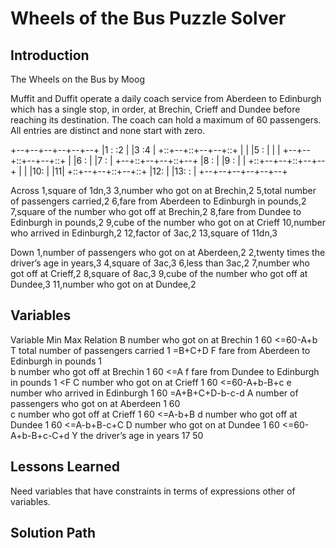 # Wheels of the Bus Puzzle Solver

## Introduction

The Wheels on the Bus by Moog									
									
Muffit and Duffit operate a daily coach service from Aberdeen to Edinburgh which has a single
stop, in order, at Brechin, Crieff and Dundee before reaching its destination. The coach can
hold a maximum of 60 passengers. All entries are distinct and none start with zero.

+--+--+--+--+--+--+
|1 :  :2 |  |3 :4 |
+::+--+::+--+--+::+
|  |  |5 :  |  |  |
+--+--+::+--+--+::+
|  |6 :  |  |7 :  |
+--+::+--+--+::+--+
|8 :  |  |9 :  |  |
+::+--+--+::+--+--+
|  |  |10:  |  |11|
+::+--+--+::+--+::+
|12:  |  |13:  :  |
+--+--+--+--+--+--+


Across
1,square of 1dn,3
3,number who got on at Brechin,2
5,total number of passengers carried,2
6,fare from Aberdeen to Edinburgh in pounds,2
7,square of the number who got off at Brechin,2
8,fare from Dundee to Edinburgh in pounds,2
9,cube of the number who got on at Crieff
10,number who arrived in Edinburgh,2
12,factor of 3ac,2
13,square of 11dn,3

Down
1,number of passengers who got on at Aberdeen,2
2,twenty times the driver’s age in years,3
4,square of 3ac,3
6,less than 3ac,2
7,number who got off at Crieff,2
8,square of 8ac,3
9,cube of the number who got off at Dundee,3
11,number who got on at Dundee,2

## Variables

Variable										Min	Max	Relation
B	number who got on at Brechin				1	60	<=60-A+b
T	total number of passengers carried			1		=B+C+D
F	fare from Aberdeen to Edinburgh in pounds					1		
b	number who got off at Brechin				1	60	<=A
f	fare from Dundee to Edinburgh in pounds		1		<F
C	number who got on at Crieff					1	60	<=60-A+b-B+c
e	number who arrived in Edinburgh				1	60	=A+B+C+D-b-c-d
A	number of passengers who got on at Aberdeen	1	60	
c	number who got off at Crieff				1	60	<=A-b+B
d	number who got off at Dundee				1	60	<=A-b+B-c+C
D	number who got on at Dundee					1	60	<=60-A+b-B+c-C+d
Y	the driver’s age in years					17	50	


## Lessons Learned

Need variables that have constraints in terms of expressions other of variables.

## Solution Path


